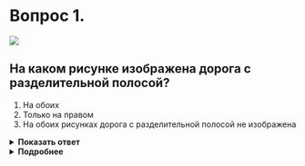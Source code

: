# Вопрос 1.

![](https://s.drom.ru/i24227/pdd/tickets/2016/1542608805.jpg)

## На каком рисунке изображена дорога с разделительной полосой?

1. На обоих
2. Только на правом
3. На обоих рисунках дорога с разделительной полосой не изображена

<details>
<summary><b>Показать ответ</b></summary>
Правильный ответ: 1
</details>
<details>
<summary><b>Подробнее</b></summary>
Разделительная полоса – конструктивно выделенный элемент дороги. Пример – правый рисунок. И (или) с помощью сплошных линий разметки 1.2. Пример – левый рисунок.
Правильный ответ – на обоих.
(Пункт 1.2 термин «Разделительная полоса»)
</details>